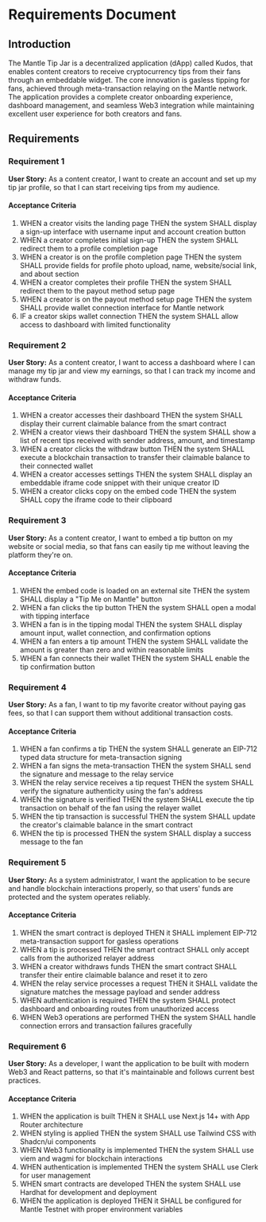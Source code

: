 # Requirements Document

## Introduction

The Mantle Tip Jar is a decentralized application (dApp) called Kudos, that enables content creators to receive cryptocurrency tips from their fans through an embeddable widget. The core innovation is gasless tipping for fans, achieved through meta-transaction relaying on the Mantle network. The application provides a complete creator onboarding experience, dashboard management, and seamless Web3 integration while maintaining excellent user experience for both creators and fans.

## Requirements

### Requirement 1

**User Story:** As a content creator, I want to create an account and set up my tip jar profile, so that I can start receiving tips from my audience.

#### Acceptance Criteria

1. WHEN a creator visits the landing page THEN the system SHALL display a sign-up interface with username input and account creation button
2. WHEN a creator completes initial sign-up THEN the system SHALL redirect them to a profile completion page
3. WHEN a creator is on the profile completion page THEN the system SHALL provide fields for profile photo upload, name, website/social link, and about section
4. WHEN a creator completes their profile THEN the system SHALL redirect them to the payout method setup page
5. WHEN a creator is on the payout method setup page THEN the system SHALL provide wallet connection interface for Mantle network
6. IF a creator skips wallet connection THEN the system SHALL allow access to dashboard with limited functionality

### Requirement 2

**User Story:** As a content creator, I want to access a dashboard where I can manage my tip jar and view my earnings, so that I can track my income and withdraw funds.

#### Acceptance Criteria

1. WHEN a creator accesses their dashboard THEN the system SHALL display their current claimable balance from the smart contract
2. WHEN a creator views their dashboard THEN the system SHALL show a list of recent tips received with sender address, amount, and timestamp
3. WHEN a creator clicks the withdraw button THEN the system SHALL execute a blockchain transaction to transfer their claimable balance to their connected wallet
4. WHEN a creator accesses settings THEN the system SHALL display an embeddable iframe code snippet with their unique creator ID
5. WHEN a creator clicks copy on the embed code THEN the system SHALL copy the iframe code to their clipboard

### Requirement 3

**User Story:** As a content creator, I want to embed a tip button on my website or social media, so that fans can easily tip me without leaving the platform they're on.

#### Acceptance Criteria

1. WHEN the embed code is loaded on an external site THEN the system SHALL display a "Tip Me on Mantle" button
2. WHEN a fan clicks the tip button THEN the system SHALL open a modal with tipping interface
3. WHEN a fan is in the tipping modal THEN the system SHALL display amount input, wallet connection, and confirmation options
4. WHEN a fan enters a tip amount THEN the system SHALL validate the amount is greater than zero and within reasonable limits
5. WHEN a fan connects their wallet THEN the system SHALL enable the tip confirmation button

### Requirement 4

**User Story:** As a fan, I want to tip my favorite creator without paying gas fees, so that I can support them without additional transaction costs.

#### Acceptance Criteria

1. WHEN a fan confirms a tip THEN the system SHALL generate an EIP-712 typed data structure for meta-transaction signing
2. WHEN a fan signs the meta-transaction THEN the system SHALL send the signature and message to the relay service
3. WHEN the relay service receives a tip request THEN the system SHALL verify the signature authenticity using the fan's address
4. WHEN the signature is verified THEN the system SHALL execute the tip transaction on behalf of the fan using the relayer wallet
5. WHEN the tip transaction is successful THEN the system SHALL update the creator's claimable balance in the smart contract
6. WHEN the tip is processed THEN the system SHALL display a success message to the fan

### Requirement 5

**User Story:** As a system administrator, I want the application to be secure and handle blockchain interactions properly, so that users' funds are protected and the system operates reliably.

#### Acceptance Criteria

1. WHEN the smart contract is deployed THEN it SHALL implement EIP-712 meta-transaction support for gasless operations
2. WHEN a tip is processed THEN the smart contract SHALL only accept calls from the authorized relayer address
3. WHEN a creator withdraws funds THEN the smart contract SHALL transfer their entire claimable balance and reset it to zero
4. WHEN the relay service processes a request THEN it SHALL validate the signature matches the message payload and sender address
5. WHEN authentication is required THEN the system SHALL protect dashboard and onboarding routes from unauthorized access
6. WHEN Web3 operations are performed THEN the system SHALL handle connection errors and transaction failures gracefully

### Requirement 6

**User Story:** As a developer, I want the application to be built with modern Web3 and React patterns, so that it's maintainable and follows current best practices.

#### Acceptance Criteria

1. WHEN the application is built THEN it SHALL use Next.js 14+ with App Router architecture
2. WHEN styling is applied THEN the system SHALL use Tailwind CSS with Shadcn/ui components
3. WHEN Web3 functionality is implemented THEN the system SHALL use viem and wagmi for blockchain interactions
4. WHEN authentication is implemented THEN the system SHALL use Clerk for user management
5. WHEN smart contracts are developed THEN the system SHALL use Hardhat for development and deployment
6. WHEN the application is deployed THEN it SHALL be configured for Mantle Testnet with proper environment variables